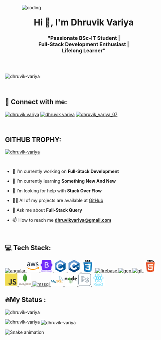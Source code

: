 <img align="right" alt="coding" width="450" src="https://media.tenor.com/NOYF3f82b_gAAAAC/programmer.gif">

<h1 align="center">Hi 👋, I'm Dhruvik Variya</h1>
<h3 align="center">"Passionate BSc-IT Student | <br> Full-Stack Development Enthusiast | <br> Lifelong Learner"</h3>

<br><br>

<p align="left"> <img src="https://komarev.com/ghpvc/?username=dhruvik-variya&label=Profile%20views&color=0e75b6&style=flat" alt="dhruvik-variya" /> </p>

<br>

<h2 align="left">🤍 Connect with me:</h3>
<p align="left">
<a href="https://linkedin.com/in/dhruvik variya" target="blank"><img align="center" src="https://raw.githubusercontent.com/rahuldkjain/github-profile-readme-generator/master/src/images/icons/Social/linked-in-alt.svg" alt="dhruvik variya" height="30" width="40" /></a>
<a href="https://fb.com/dhruvik variya" target="blank"><img align="center" src="https://raw.githubusercontent.com/rahuldkjain/github-profile-readme-generator/master/src/images/icons/Social/facebook.svg" alt="dhruvik variya" height="30" width="40" /></a>
<a href="https://instagram.com/dhruvik_variya_07" target="blank"><img align="center" src="https://raw.githubusercontent.com/rahuldkjain/github-profile-readme-generator/master/src/images/icons/Social/instagram.svg" alt="dhruvik_variya_07" height="30" width="40" /></a>
</p>

<br>

## GITHUB TROPHY: 

<p align="left"> <a href="https://github.com/ryo-ma/github-profile-trophy"><img src="https://github-profile-trophy.vercel.app/?username=dhruvik-variya" alt="dhruvik-variya" /></a> </p>

<p align="left"> <a href="https://twitter.com/" target="blank"><img src="https://img.shields.io/twitter/follow/?logo=twitter&style=for-the-badge" alt="" /></a> </p>

- 🔭 I’m currently working on **Full-Stack Development**

- 🌱 I’m currently learning **Something New And New**

- 🤝 I’m looking for help with **Stack Over Flow**

- 👨‍💻 All of my projects are available at [GitHub](GitHub)

- 💬 Ask me about **Full-Stack Query**

- 📫 How to reach me **dhruvikvariya@gmail.com**

<br>

<h2 align="left">💻 Tech Stack:</h3>
<p align="left"> <a href="https://angular.io" target="_blank" rel="noreferrer"> <img src="https://angular.io/assets/images/logos/angular/angular.svg" alt="angular" width="40" height="40"/> </a> <a href="https://aws.amazon.com" target="_blank" rel="noreferrer"> <img src="https://raw.githubusercontent.com/devicons/devicon/master/icons/amazonwebservices/amazonwebservices-original-wordmark.svg" alt="aws" width="40" height="40"/> </a> <a href="https://getbootstrap.com" target="_blank" rel="noreferrer"> <img src="https://raw.githubusercontent.com/devicons/devicon/master/icons/bootstrap/bootstrap-plain-wordmark.svg" alt="bootstrap" width="40" height="40"/> </a> <a href="https://www.cprogramming.com/" target="_blank" rel="noreferrer"> <img src="https://raw.githubusercontent.com/devicons/devicon/master/icons/c/c-original.svg" alt="c" width="40" height="40"/> </a> <a href="https://www.w3schools.com/cpp/" target="_blank" rel="noreferrer"> <img src="https://raw.githubusercontent.com/devicons/devicon/master/icons/cplusplus/cplusplus-original.svg" alt="cplusplus" width="40" height="40"/> </a> <a href="https://www.w3schools.com/css/" target="_blank" rel="noreferrer"> <img src="https://raw.githubusercontent.com/devicons/devicon/master/icons/css3/css3-original-wordmark.svg" alt="css3" width="40" height="40"/> </a> <a href="https://firebase.google.com/" target="_blank" rel="noreferrer"> <img src="https://www.vectorlogo.zone/logos/firebase/firebase-icon.svg" alt="firebase" width="40" height="40"/> </a> <a href="https://cloud.google.com" target="_blank" rel="noreferrer"> <img src="https://www.vectorlogo.zone/logos/google_cloud/google_cloud-icon.svg" alt="gcp" width="40" height="40"/> </a> <a href="https://git-scm.com/" target="_blank" rel="noreferrer"> <img src="https://www.vectorlogo.zone/logos/git-scm/git-scm-icon.svg" alt="git" width="40" height="40"/> </a> <a href="https://www.w3.org/html/" target="_blank" rel="noreferrer"> <img src="https://raw.githubusercontent.com/devicons/devicon/master/icons/html5/html5-original-wordmark.svg" alt="html5" width="40" height="40"/> </a> <a href="https://developer.mozilla.org/en-US/docs/Web/JavaScript" target="_blank" rel="noreferrer"> <img src="https://raw.githubusercontent.com/devicons/devicon/master/icons/javascript/javascript-original.svg" alt="javascript" width="40" height="40"/> </a> <a href="https://www.mongodb.com/" target="_blank" rel="noreferrer"> <img src="https://raw.githubusercontent.com/devicons/devicon/master/icons/mongodb/mongodb-original-wordmark.svg" alt="mongodb" width="40" height="40"/> </a> <a href="https://www.microsoft.com/en-us/sql-server" target="_blank" rel="noreferrer"> <img src="https://www.svgrepo.com/show/303229/microsoft-sql-server-logo.svg" alt="mssql" width="40" height="40"/> </a> <a href="https://www.mysql.com/" target="_blank" rel="noreferrer"> <img src="https://raw.githubusercontent.com/devicons/devicon/master/icons/mysql/mysql-original-wordmark.svg" alt="mysql" width="40" height="40"/> </a> <a href="https://nodejs.org" target="_blank" rel="noreferrer"> <img src="https://raw.githubusercontent.com/devicons/devicon/master/icons/nodejs/nodejs-original-wordmark.svg" alt="nodejs" width="40" height="40"/> </a> <a href="https://www.photoshop.com/en" target="_blank" rel="noreferrer"> <img src="https://raw.githubusercontent.com/devicons/devicon/master/icons/photoshop/photoshop-line.svg" alt="photoshop" width="40" height="40"/> </a> <a href="https://reactjs.org/" target="_blank" rel="noreferrer"><img src="https://raw.githubusercontent.com/devicons/devicon/master/icons/react/react-original-wordmark.svg" alt="react" width="40" height="40"/> </a> </p>

<font><h2>🔥My Status :</h2></font>
<p><img align="center" src="https://github-readme-streak-stats.herokuapp.com/?user=dhruvik-variya&" alt="dhruvik-variya" /></p>

<p><img align="left" src="https://github-readme-stats.vercel.app/api/top-langs?username=dhruvik-variya&show_icons=true&locale=en&layout=compact" alt="dhruvik-variya" /></p>

<p>&nbsp;<img align="center" src="https://github-readme-stats.vercel.app/api?username=dhruvik-variya&show_icons=true&locale=en" alt="dhruvik-variya" /></p>

<img src="https://raw.githubusercontent.com/dhruvik-variya/dhruvik-variya/output/snake.svg" alt="Snake animation" />

